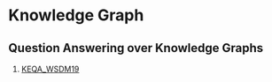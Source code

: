 # Knowledge Graph
## Question Answering over Knowledge Graphs
1. [KEQA_WSDM19](https://github.com/DEEP-PolyU/KEQA_WSDM19)
